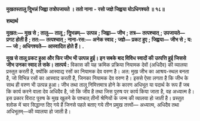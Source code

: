  **मुखतस्तालु निॢभन्नं जिह्वा तत्रोपजायते ।** **ततो नाना** **-** **रसो जज्ञे जिह्वया योऽधिगश्यते ॥ १८॥** 

**शब्दार्थ** 

**मुखत:—** **मुख से** **; तालु—** **तालू** **; निॢभन्नम्—** **उत्पन्न** **; जिह्वा—** **जीभ** **; तत्र—** **तत्पश्चात्** **; उपजायते—** **प्रगट होती है** **; तत:—** **तत्पश्चात्** **;** **नाना-रस:—** **अनेक स्वाद** **; जज्ञे—** **प्रकट हुए** **; जिह्वया—** **जीभ से** **; य:—** **जो** **; अधिगश्यते—** **आस्वादित होते हैं।** **.** 

**मुख से तालू प्रकट हुआ और फिर जीभ भी उत्पन्न हुई। इन सबके बाद विविध स्वादों की** **उत्पत्ति हुई जिससे जीभ उनका स्वाद ले सके।** **तात्पर्य :** विकास की यह क्रमिक प्रक्रिया नियामक देवों (अधिदैव) की व्यालया प्रस्तुत करती है, क्योंकि आस्वाद्य रसों का नियामक देव वरुण है। अत: मुख जीभ का आश्रय-स्थल बनता है, जो विभिन्न रसों का आस्वाद करती है, जिनका नियामक देव वरुण है। इससे ऐसा लगता है कि जीभ के साथ ही वरुण भी उत्पन्न हुआ। जीभ तथा तालू निमित्तमात्र होने के कारण अधिभूत या पदार्थ के रूप हैं जब कि कार्य करने वाला देव अधिदैव है, जो कि जीव है तथा जिस पुरुष पर कार्य किया जाता है, वह अध्यात्म है। इस प्रकार विराट पुरुष के मुख खुलने के पश्चात् तीनों श्रेणियों के जन्म की व्यालया हो जाती है। प्रस्तुत श्लोक में चार सिद्धान्त दिए गये हैं जिनसे पहले बताए गये तीन प्रमुख तत्त्वों— अध्यात्म, अधिदैव तथा अधिभूतम्—की व्यालया हो जाती है। 